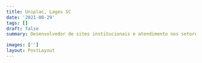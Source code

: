```yaml
---
title: Uniplac, Lages SC
date: '2021-08-29'
tags: []
draft: false
summary: Desenvolvedor de sites institucionais e atendimento nos setores da Universidade do Planalto Catarinense.

images: ['']
layout: PostLayout
---
```

